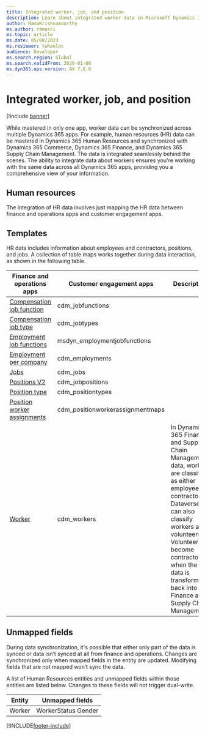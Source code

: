```yaml
---
title: Integrated worker, job, and position
description: Learn about integrated worker data in Microsoft Dynamics 365 apps, including a table that maps HR data for employees, contractors, positions, and jobs.
author: RamaKrishnamoorthy
ms.author: ramasri
ms.topic: article
ms.date: 05/08/2023
ms.reviewer: twheeloc
audience: Developer
ms.search.region: Global
ms.search.validFrom: 2020-01-08
ms.dyn365.ops.version: AX 7.0.0
---
```


# Integrated worker, job, and position

[!include [banner](../../includes/banner.md)]

While mastered in only one app, worker data can be synchronized across multiple Dynamics 365 apps. For example, human resources (HR) data can be mastered in Dynamics 365 Human Resources and synchronized with Dynamics 365 Commerce, Dynamics 365 Finance, and Dynamics 365 Supply Chain Management. The data is integrated seamlessly behind the scenes. The ability to integrate data about workers ensures you're working with the same data across all Dynamics 365 apps, providing you a comprehensive view of your information.

## Human resources

The integration of HR data involves just mapping the HR data between finance and operations apps and customer engagement apps.

## Templates

HR data includes information about employees and contractors, positions, and jobs. A collection of table maps works together during data interaction, as shown in the following table.

Finance and operations apps | Customer engagement apps     | Description
|-----------------------------|----------------------------------|-------------|
[Compensation job function](mapping-reference.md#105) | cdm_jobfunctions | |
[Compensation job type](mapping-reference.md#108) | cdm_jobtypes | |
[Employment job functions](mapping-reference.md#225) | msdyn_employmentjobfunctions | |
[Employment per company](mapping-reference.md#104) | cdm_employments | |
[Jobs](mapping-reference.md#107) | cdm_jobs | |
[Positions V2](mapping-reference.md#106) | cdm_jobpositions | |
[Position type](mapping-reference.md#110) | cdm_positiontypes | |
[Position worker assignments](mapping-reference.md#111) | cdm_positionworkerassignmentmaps | |
[Worker](mapping-reference.md#113) | cdm_workers | In Dynamics 365 Finance and Supply Chain Management data, workers are classified as either employees or contractors. Dataverse can also classify workers as volunteers. Volunteers become contractors when the data is transformed back into Finance and Supply Chain Management. |

## Unmapped fields

During data synchronization, it's possible that either only part of the data is synced or data isn’t synced at all from finance and operations. Changes are synchronized only when mapped fields in the entity are updated. Modifying fields that are not mapped won’t sync the data. 

A list of Human Resources entities and unmapped fields within those entities are listed below. Changes to these fields will not trigger dual-write.

|Entity | Unmapped fields   |
|-----------------------------|----------------------------------|
|Worker                |WorkerStatus  Gender      |




[!INCLUDE[footer-include](../../../../includes/footer-banner.md)]
